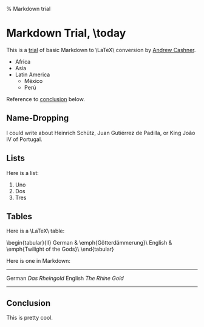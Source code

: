 % Markdown trial

# Markdown Trial, \today

This is a [trial][1] of basic Markdown to \LaTeX\ conversion by [Andrew Cashner](http://www.andrewcashner.com).

* Africa
* Asia
* Latin America
    * México
    * Perú 

Reference to [conclusion](#conclusion) below.

## Name-Dropping

I could write about Heinrich Schütz, Juan Gutiérrez de Padilla, or King João IV of Portugal.

## Lists

Here is a list:

1. Uno
2. Dos
3. Tres

## Tables

Here is a \LaTeX\ table:

\begin{tabular}{ll}
German & \emph{Götterdämmerung}\\
English & \emph{Twilight of the Gods}\\
\end{tabular}

Here is one in Markdown:

--------- -------------
German    *Das Rheingold*
English   *The Rhine Gold*
--------  --------------



## Conclusion

This is pretty cool.

[1]: http://www.example.com

